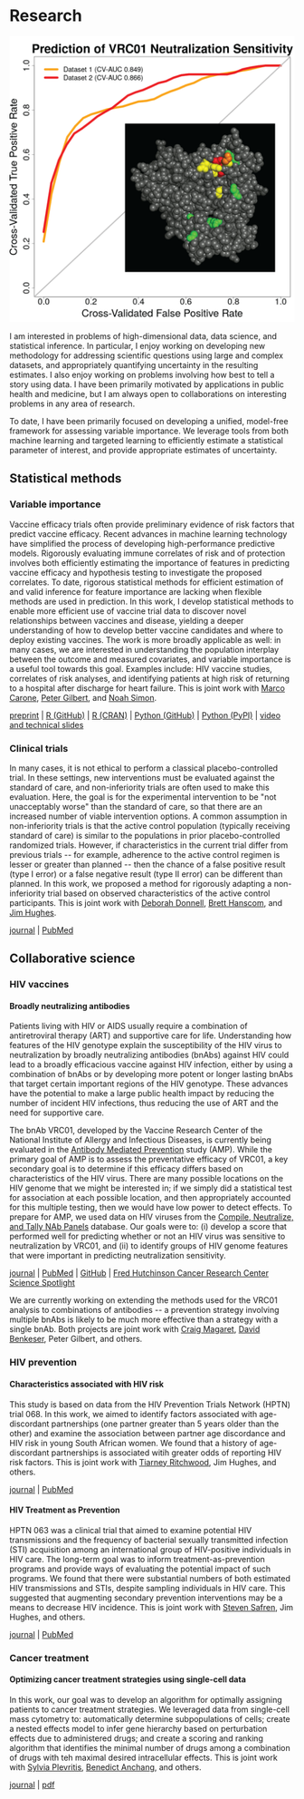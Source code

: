 # Research

![ROC curves for a proposed VRC01 neutralization sensitivity predictor. Inset: 3D structure of the HIV Envelope protein with colored areas based on identified important features and groups. Please see below, under "Broadly neutralizing antibodies", for more detail.](./images/ROC_curve_with_Env_inset_v2.png)

I am interested in problems of high-dimensional data, data science, and statistical inference. In particular, I enjoy working on developing new methodology for addressing scientific questions using large and complex datasets, and appropriately quantifying uncertainty in the resulting estimates. I also enjoy working on problems involving how best to tell a story using data. I have been primarily motivated by applications in public health and medicine, but I am always open to collaborations on interesting problems in any area of research.

To date, I have been primarily focused on developing a unified, model-free framework for assessing variable importance. We leverage tools from both machine learning and targeted learning to efficiently estimate a statistical parameter of interest, and provide appropriate estimates of uncertainty.

## Statistical methods

### Variable importance

Vaccine efficacy trials often provide preliminary evidence of risk factors that predict vaccine efficacy. Recent advances in machine learning technology have simplified the process of developing high-performance predictive models. Rigorously evaluating immune correlates of risk and of protection involves both efficiently estimating the importance of features in predicting vaccine efficacy and hypothesis testing to investigate the proposed correlates. To date, rigorous statistical methods for efficient estimation of and valid inference for feature importance are lacking when flexible methods are used in prediction. In this work, I develop statistical methods to enable more efficient use of vaccine trial data to discover novel relationships between vaccines and disease, yielding a deeper understanding of how to develop better vaccine candidates and where to deploy existing vaccines. The work is more broadly applicable as well: in many cases, we are interested in understanding the population interplay between the outcome and measured covariates, and variable importance is a useful tool towards this goal. Examples include: HIV vaccine studies, correlates of risk analyses, and identifying patients at high risk of returning to a hospital after discharge for heart failure. This is joint work with [Marco Carone](http://faculty.washington.edu/mcarone/about.html), [Peter Gilbert](https://www.fredhutch.org/en/labs/profiles/gilbert-peter.html), and [Noah Simon](http://faculty.washington.edu/nrsimon/).


[preprint](http://biostats.bepress.com/uwbiostat/paper422/) | [R (GitHub)](https://github.com/bdwilliamson/vimp) | [R (CRAN)](https://CRAN.R-project.org/package=vimp) | [Python (GitHub)](https://github.com/bdwilliamson/vimpy) | [Python (PyPI)](https://pypi.org/project/vimpy/) | [video and technical slides](https://briandwilliamson.tumblr.com)


### Clinical trials

In many cases, it is not ethical to perform a classical placebo-controlled trial. In these settings, new interventions must be evaluated against the standard of care, and non-inferiority trials are often used to make this evaluation. Here, the goal is for the experimental intervention to be "not unacceptably worse" than the standard of care, so that there are an increased number of viable intervention options. A common assumption in non-inferiority trials is that the active control population (typically receiving standard of care) is similar to the populations in prior placebo-controlled randomized trials. However, if characteristics in the current trial differ from previous trials -- for example, adherence to the active control regimen is lesser or greater than planned -- then the chance of a false positive result (type I error) or a false negative result (type II error) can be different than planned. In this work, we proposed a method for rigorously adapting a non-inferiority trial based on observed characteristics of the active control participants. This is joint work with [Deborah Donnell](https://www.fredhutch.org/en/labs/profiles/donnell-deborah.html), [Brett Hanscom](https://www.fredhutch.org/en/labs/profiles/hanscom-brett.html), and [Jim Hughes](http://faculty.washington.edu/jphughes/).

[journal](https://journals.sagepub.com/doi/10.1177/0962280218801134#) | [PubMed](https://www.ncbi.nlm.nih.gov/pubmed/30293490)

## Collaborative science

### HIV vaccines

#### Broadly neutralizing antibodies

Patients living with HIV or AIDS usually require a combination of antiretroviral therapy (ART) and supportive care for life. Understanding how features of the HIV genotype explain the susceptibility of the HIV virus to neutralization by broadly neutralizing antibodies (bnAbs) against HIV could lead to a broadly efficacious vaccine against HIV infection, either by using a combination of bnAbs or by developing more potent or longer lasting bnAbs that target certain important regions of the HIV genotype. These advances have the potential to make a large public health impact by reducing the number of incident HIV infections, thus reducing the use of ART and the need for supportive care.

The bnAb VRC01, developed by the Vaccine Research Center of the National Institute of Allergy and Infectious Diseases, is currently being evaluated in the [Antibody Mediated Prevention](https://ampstudy.org/) study (AMP). While the primary goal of AMP is to assess the preventative efficacy of VRC01, a key secondary goal is to determine if this efficacy differs based on characteristics of the HIV virus. There are many possible locations on the HIV genome that we might be interested in; if we simply did a statistical test for association at each possible location, and then appropriately accounted for this multiple testing, then we would have low power to detect effects. To prepare for AMP, we used data on HIV viruses from the [Compile, Neutralize, and Tally NAb Panels](https://www.hiv.lanl.gov/components/sequence/HIV/neutralization/main.comp) database. Our goals were to: (i) develop a score that performed well for predicting whether or not an HIV virus was sensitive to neutralization by VRC01, and (ii) to identify groups of HIV genome features that were important in predicting neutralization sensitivity. 

[journal](https://journals.plos.org/ploscompbiol/article?id=10.1371/journal.pcbi.1006952) | [PubMed](https://www.ncbi.nlm.nih.gov/pubmed/?term=Prediction+of+VRC01+neutralization+sensitivity+by+HIV-1+gp160+sequence+features) | [GitHub](https://github.com/benkeser/vrc01) | [Fred Hutchinson Cancer Research Center Science Spotlight](https://www.fredhutch.org/en/news/spotlight/2019/05/vidd_magaret_ploscompbio.html)

We are currently working on extending the methods used for the VRC01 analysis to combinations of antibodies -- a prevention strategy involving multiple bnAbs is likely to be much more effective than a strategy with a single bnAb. Both projects are joint work with [Craig Magaret](https://www.linkedin.com/in/camagaret/), [David Benkeser](https://www.benkeserstatistics.com/#!), Peter Gilbert, and others.

### HIV prevention

#### Characteristics associated with HIV risk

This study is based on data from the HIV Prevention Trials Network (HPTN) trial 068. In this work, we aimed to identify factors associated with age-discordant partnerships (one partner greater than 5 years older than the other) and examine the association between partner age discordance and HIV risk in young South African women. We found that a history of age-discordant partnerships is associated witih greater odds of reporting HIV risk factors. This is joint work with [Tiarney Ritchwood](https://fmch.duke.edu/profile/tiarney-ritchwood), Jim Hughes, and others.

[journal](https://insights.ovid.com/article/00126334-201608010-00010) | [PubMed](https://www.ncbi.nlm.nih.gov/pubmed/26977748)

#### HIV Treatment as Prevention

HPTN 063 was a clinical trial that aimed to examine potential HIV transmissions and the frequency of bacterial sexually transmitted infection (STI) acquisition among an international group of HIV-positive individuals in HIV care. The long-term goal was to inform treatment-as-prevention programs and provide ways of evaluating the potential impact of such programs. We found that there were substantial numbers of both estimated HIV transmissions and STIs, despite sampling individuals in HIV care. This suggested that augmenting secondary prevention interventions may be a means to decrease HIV incidence. This is joint work with [Steven Safren](https://people.miami.edu/profile/sas436@miami.edu), Jim Hughes, and others.

[journal](https://onlinelibrary.wiley.com/doi/full/10.7448/IAS.19.1.21096) | [PubMed](https://www.ncbi.nlm.nih.gov/pubmed/27687145)

### Cancer treatment

#### Optimizing cancer treatment strategies using single-cell data

In this work, our goal was to develop an algorithm for optimally assigning patients to cancer treatment strategies. We leveraged data from single-cell mass cytometry to: automatically determine subpopulations of cells; create a nested effects model to infer gene hierarchy based on perturbation effects due to administered drugs; and create a scoring and ranking algorithm that identifies the minimal number of drugs among a combination of drugs with teh maximal desired intracellular effects. This is joint work with [Sylvia Plevritis](http://med.stanford.edu/plevritis.html), [Benedict Anchang](http://med.stanford.edu/plevritis.html/People), and others.

[journal](https://www.pnas.org/content/115/18/E4294) | [pdf](https://www.pnas.org/content/pnas/115/18/E4294.full.pdf)